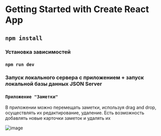 # Getting Started with Create React App

## `npm install`
### Установка зависимостей


### `npm run dev`
### Запуск локального сервера с приложением + запуск локальной базы данных JSON Server

### `Приложение "Заметки"`
 В приложении можно перемещать заметки, используя drag and drop, осуществлять их редактирование, удаление. Есть возможность добавлять новые карточки заметок и удалять их

![image](https://github.com/Kontter/Notes/assets/124549327/5c5a2368-f4ab-4825-bfc0-a0d72c9755c0)
